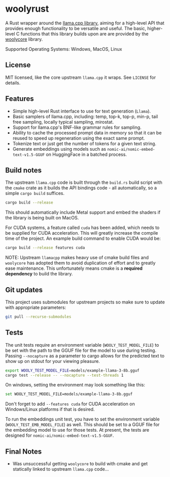 # woolyrust

A Rust wrapper around the [llama.cpp library](https://github.com/ggerganov/llama.cpp), aiming for a high-level
API that provides enough functionality to be versatile and useful. The basic, higher-level C functions that this
library builds upon are are provided by the [woolycore](https://github.com/tbogdala/woolycore) library.

Supported Operating Systems: Windows, MacOS, Linux


## License

MIT licensed, like the core upstream `llama.cpp` it wraps. See `LICENSE` for details.


## Features

* Simple high-level Rust interface to use for text generation (`Llama`).
* Basic samplers of llama.cpp, including: temp, top-k, top-p, min-p, tail free sampling, locally typical sampling, mirostat.
* Support for llama.cpp's BNF-like grammar rules for sampling.
* Ability to cache the processed prompt data in memory so that it can be reused to speed up regeneration using the exact same prompt.
* Tokenize text or just get the number of tokens for a given text string.
* Generate embeddings using models such as `nomic-ai/nomic-embed-text-v1.5-GGUF` on HuggingFace in a batched process.


## Build notes

The upstream `llama.cpp` code is built through the `build.rs` build script with the `cmake` crate as it builds
the API bindings code - all automatically, so a simple `cargo build` suffices. 

```bash
cargo build --release
```

This should automatically include Metal support and embed the shaders if the library is being built on MacOS.

For CUDA systems, a feature called `cuda` has been added, which needs to be supplied for CUDA acceleration. This
will greatly increase the compile time of the project. An example build command to enable CUDA would be:

```bash
cargo build --release features cuda
```

NOTE: Upstream `llamacpp` makes heavy use of cmake build files and `woolycore` has adopted them to avoid
duplication of effort and to greatly ease maintenance. This unfortunately means cmake is a **required 
dependency** to build the library.


## Git updates

This project uses submodules for upstream projects so make sure to update with appropriate parameters:

```bash
git pull --recurse-submodules
```


## Tests

The unit tests require an environment variable (`WOOLY_TEST_MODEL_FILE`) to be set with the 
path to the GGUF file for the model to use during testing. Passing `--nocapture` as a parameter to
cargo allows for the predicted text to show up on stdout for your viewing pleasure.

```bash
export WOOLY_TEST_MODEL_FILE=models/example-llama-3-8b.gguf
cargo test --release -- --nocapture --test-threads 1
```

On windows, setting the environment may look something like this:

```bash
set WOOLY_TEST_MODEL_FILE=models/example-llama-3-8b.gguf
```

Don't forget to add `--features cuda` for CUDA acceleration on Windows/Linux platforms if that
is desired.

To run the embeddings unit test, you have to set the environment variable (`WOOLY_TEST_EMB_MODEL_FILE`)
as well. This should be set to a GGUF file for the embedding model to use for those tests. At present,
the tests are designed for `nomic-ai/nomic-embed-text-v1.5-GGUF`.


## Final Notes

* Was unsuccessful getting `woolycore` to build with cmake and get statically linked to upstream `llama.cpp` code...